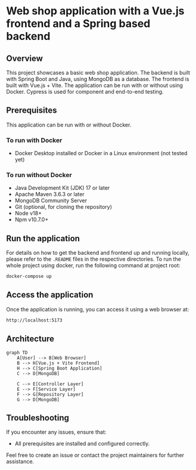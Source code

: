 # Web shop application with a Vue.js frontend and a Spring based backend

## Overview

This project showcases a basic web shop application. The backend is built with Spring Boot and Java, using MongoDB as a database. The frontend is built with Vue.js + Vite. The application can be run with or without using Docker.
Cypress is used for component and end-to-end testing.

## Prerequisites

This application can be run with or without Docker.

### To run with Docker

- Docker Desktop installed or Docker in a Linux environment (not tested yet)

### To run without Docker

- Java Development Kit (JDK) 17 or later
- Apache Maven 3.6.3 or later
- MongoDB Community Server
- Git (optional, for cloning the repository)
- Node v18+
- Npm v10.7.0+

## Run the application

For details on how to get the backend and frontend up and running locally, please refer to the ```.README``` files in the respective directories. 
To run the whole project using docker, run the following command at project root:

```sh
docker-compose up
```

## Access the application

Once the application is running, you can access it using a web browser at:

```sh
http://localhost:5173
```

## Architecture

```mermaid
graph TD
    A[User] --> B[Web Browser]
    B --> H[Vue.js + Vite Frontend]
    H --> C[Spring Boot Application]
    C --> D[MongoDB]

    C --> E[Controller Layer]
    E --> F[Service Layer]
    F --> G[Repository Layer]
    G --> D[MongoDB]
```

## Troubleshooting

If you encounter any issues, ensure that:

- All prerequisites are installed and configured correctly.

Feel free to create an issue or contact the project maintainers for further assistance.
